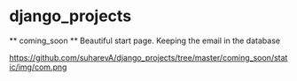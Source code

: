 # django_projects

** coming_soon **
Beautiful start page. Keeping the email in the database

https://github.com/suharevA/django_projects/tree/master/coming_soon/static/img/com.png
